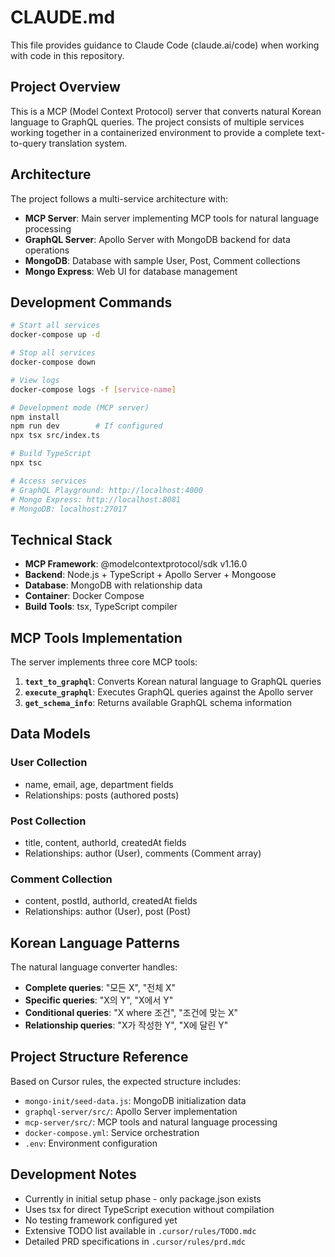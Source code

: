 # CLAUDE.md

This file provides guidance to Claude Code (claude.ai/code) when working with code in this repository.

## Project Overview

This is a MCP (Model Context Protocol) server that converts natural Korean language to GraphQL queries. The project consists of multiple services working together in a containerized environment to provide a complete text-to-query translation system.

## Architecture

The project follows a multi-service architecture with:

- **MCP Server**: Main server implementing MCP tools for natural language processing
- **GraphQL Server**: Apollo Server with MongoDB backend for data operations  
- **MongoDB**: Database with sample User, Post, Comment collections
- **Mongo Express**: Web UI for database management

## Development Commands

```bash
# Start all services
docker-compose up -d

# Stop all services  
docker-compose down

# View logs
docker-compose logs -f [service-name]

# Development mode (MCP server)
npm install
npm run dev        # If configured
npx tsx src/index.ts

# Build TypeScript
npx tsc

# Access services
# GraphQL Playground: http://localhost:4000
# Mongo Express: http://localhost:8081
# MongoDB: localhost:27017
```

## Technical Stack

- **MCP Framework**: @modelcontextprotocol/sdk v1.16.0
- **Backend**: Node.js + TypeScript + Apollo Server + Mongoose  
- **Database**: MongoDB with relationship data
- **Container**: Docker Compose
- **Build Tools**: tsx, TypeScript compiler

## MCP Tools Implementation

The server implements three core MCP tools:

1. **`text_to_graphql`**: Converts Korean natural language to GraphQL queries
2. **`execute_graphql`**: Executes GraphQL queries against the Apollo server
3. **`get_schema_info`**: Returns available GraphQL schema information

## Data Models

### User Collection
- name, email, age, department fields
- Relationships: posts (authored posts)

### Post Collection  
- title, content, authorId, createdAt fields
- Relationships: author (User), comments (Comment array)

### Comment Collection
- content, postId, authorId, createdAt fields  
- Relationships: author (User), post (Post)

## Korean Language Patterns

The natural language converter handles:
- **Complete queries**: "모든 X", "전체 X" 
- **Specific queries**: "X의 Y", "X에서 Y"
- **Conditional queries**: "X where 조건", "조건에 맞는 X"
- **Relationship queries**: "X가 작성한 Y", "X에 달린 Y"

## Project Structure Reference

Based on Cursor rules, the expected structure includes:
- `mongo-init/seed-data.js`: MongoDB initialization data
- `graphql-server/src/`: Apollo Server implementation  
- `mcp-server/src/`: MCP tools and natural language processing
- `docker-compose.yml`: Service orchestration
- `.env`: Environment configuration

## Development Notes

- Currently in initial setup phase - only package.json exists
- Uses tsx for direct TypeScript execution without compilation
- No testing framework configured yet  
- Extensive TODO list available in `.cursor/rules/TODO.mdc`
- Detailed PRD specifications in `.cursor/rules/prd.mdc`